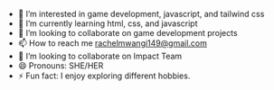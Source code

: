 
- 👀 I’m interested in game development, javascript, and tailwind css
- 🌱 I’m currently learning html, css, and javascript
- 💞️ I’m looking to collaborate on game development projects
- 📫 How to reach me rachelmwangi149@gmail.com
- 👯 I’m looking to collaborate on Impact Team
- 😄 Pronouns: SHE/HER
- ⚡ Fun fact: I enjoy exploring different hobbies. 

<!---
rmwangi28/rmwangi28 is a ✨ special ✨ repository because its `README.md` (this file) appears on your GitHub profile.
You can click the Preview link to take a look at your changes.
--->
